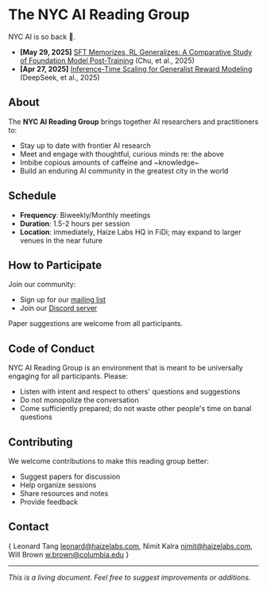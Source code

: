 # The NYC AI Reading Group

NYC AI is so back :rocket:.

* **[May 29, 2025]** [SFT Memorizes, RL Generalizes: A Comparative Study of Foundation Model Post-Training](./5-29/summary.md) (Chu, et al., 2025)
* **[Apr 27, 2025]** [Inference-Time Scaling for Generalist Reward Modeling](./4-27/summary.md) (DeepSeek, et al., 2025)

## About

The **NYC AI Reading Group** brings together AI researchers and practitioners to:
- Stay up to date with frontier AI research
- Meet and engage with thoughtful, curious minds re: the above
- Imbibe copious amounts of caffeine and ~knowledge~
- Build an enduring AI community in the greatest city in the world

## Schedule

- **Frequency**: Biweekly/Monthly meetings
- **Duration**: 1.5-2 hours per session
- **Location**: immediately, Haize Labs HQ in FiDi; may expand to larger venues in the near future

## How to Participate

Join our community:
   - Sign up for our [mailing list](https://atrui71w.paperform.co/)
   - Join our [Discord server](https://discord.gg/gZQFmWXK)

Paper suggestions are welcome from all participants.

## Code of Conduct

NYC AI Reading Group is an environment that is meant to be universally engaging for all participants. Please:
- Listen with intent and respect to others' questions and suggestions
- Do not monopolize the conversation
- Come sufficiently prepared; do not waste other people's time on banal questions

## Contributing

We welcome contributions to make this reading group better:
- Suggest papers for discussion
- Help organize sessions
- Share resources and notes
- Provide feedback

## Contact

{ Leonard Tang <leonard@haizelabs.com>, Nimit Kalra <nimit@haizelabs.com>, Will Brown <w.brown@columbia.edu> }

---

*This is a living document. Feel free to suggest improvements or additions.*

